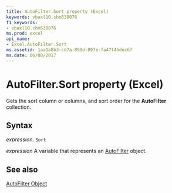 ```yaml
---
title: AutoFilter.Sort property (Excel)
keywords: vbaxl10.chm538076
f1_keywords:
- vbaxl10.chm538076
ms.prod: excel
api_name:
- Excel.AutoFilter.Sort
ms.assetid: 1aa1a8b3-cd7a-899d-897e-fa47f4bdec67
ms.date: 06/08/2017
---
```



# AutoFilter.Sort property (Excel)

Gets the sort column or columns, and sort order for the  **AutoFilter** collection.


## Syntax

 _expression_. `Sort`

 _expression_ A variable that represents an [AutoFilter](Excel.AutoFilter.md) object.


## See also


[AutoFilter Object](Excel.AutoFilter.md)

